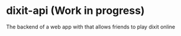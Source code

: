 # dixit-api (Work in progress)
The backend of a web app with that allows friends to play dixit online
